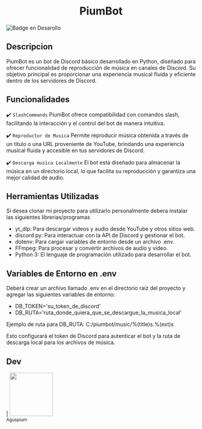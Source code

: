 <h1 align="center"> PiumBot </h1>

![Badge en Desarollo](https://img.shields.io/badge/STATUS-EN%20DESAROLLO-green)

## Descripcion

<p align="justify">
PiumBot es un bot de Discord básico desarrollado en Python, diseñado para ofrecer funcionalidad de reproducción de música en canales de Discord.
Su objetivo principal es proporcionar una experiencia musical fluida y eficiente dentro de los servidores de Discord.
</p>

## Funcionalidades

:heavy_check_mark: `SlashCommands` PiumBot ofrece compatibilidad con comandos slash, facilitando la interacción y el control del bot de manera intuitiva.

:heavy_check_mark: `Reproductor de Musica` Permite reproducir música obtenida a través de un título o una URL proveniente de YouTube, brindando una experiencia musical fluida y accesible en tus servidores de Discord.

:heavy_check_mark: `Descarga musica Localmente` El bot está diseñado para almacenar la música en un directorio local, lo que facilita su reproducción y garantiza una mejor calidad de audio.


## Herramientas Utilizadas

Si desea clonar mi proyecto para utilizarlo personalmente debera instalar las siguientes librerias/programas

- yt_dlp: Para descargar videos y audio desde YouTube y otros sitios web.
- discord.py: Para interactuar con la API de Discord y gestionar el bot.
- dotenv: Para cargar variables de entorno desde un archivo .env.
- FFmpeg: Para procesar y convertir archivos de audio y video.
- Python 3: El lenguaje de programación utilizado para desarrollar el bot.

## Variables de Entorno en .env

Deberá crear un archivo llamado .env en el directorio raíz del proyecto y agregar las siguientes variables de entorno:

- DB_TOKEN='su_token_de_discord'
- DB_RUTA='ruta_donde_quiera_que_se_descargue_la_musica_local'

Ejemplo de ruta para DB_RUTA: C:/piumbot/music/%(title)s.%(ext)s

Esto configurará el token de Discord para autenticar el bot y la ruta de descarga local para los archivos de música.

## Dev

| [<img src="https://avatars.githubusercontent.com/u/168209491?v=4" width=115><br><sub>Aguspium</sub>](https://github.com/Aguspium)

